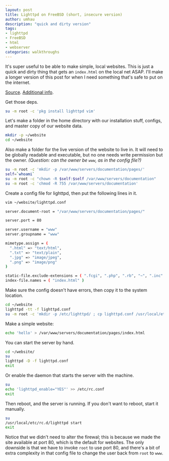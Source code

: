 ```yaml
---
layout: post
title: Lighttpd on FreeBSD (short, insecure version)
author: umhau
description: "quick and dirty version"
tags: 
- lighttpd
- FreeBSD
- html
- webserver
categories: walkthroughs
---
```


It's super useful to be able to make simple, local websites. This is just a quick and dirty thing that gets an `index.html` on the local net ASAP.  I'll make a longer version of this post for when I need something that's safe to put on the internet.

[Source](https://redmine.lighttpd.net/projects/lighttpd/wiki/TutorialConfiguration). [Additional info](https://redmine.lighttpd.net/projects/lighttpd/repository/14/revisions/master/entry/doc/config/lighttpd.conf).

Get those deps.

```sh
su -m root -c 'pkg install lighttpd vim'
```

Let's make a folder in the home directory with our installation stuff, configs, and master copy of our website data.

```sh
mkdir -p ~/website
cd ~/website
```

Also make a folder for the live version of the website to live in. It will need to be globally readable and executable, but no one needs write permission but the owner. _(Question: can the owner be `www`, as in the config file?)_

```sh
su -m root -c 'mkdir -p /var/www/servers/documentation/pages/'
self=`whoami`
su -m root -c "chown -R $self:$self /var/www/servers/documentation"
su -m root -c 'chmod -R 755 /var/www/servers/documentation'
```

Create a config file for lighttpd, then put the following lines in it.

```sh
vim ~/website/lighttpd.conf
```
```sh
server.document-root = "/var/www/servers/documentation/pages/" 

server.port = 80

server.username = "www" 
server.groupname = "www" 

mimetype.assign = (
  ".html" => "text/html", 
  ".txt" => "text/plain",
  ".jpg" => "image/jpeg",
  ".png" => "image/png" 
)

static-file.exclude-extensions = ( ".fcgi", ".php", ".rb", "~", ".inc" )
index-file.names = ( "index.html" )
```

Make sure the config doesn't have errors, then copy it to the system location.

```sh
cd ~/website
lighttpd -tt -f lighttpd.conf
su -m root -c 'mkdir -p /etc/lighttpd/ ; cp lighttpd.conf /usr/local/etc/lighttpd/'
```  

Make a simple website:

```sh
echo 'hello' > /var/www/servers/documentation/pages/index.html
```

You can start the server by hand. 

```sh
cd ~/website/
su
lighttpd -D -f lighttpd.conf
exit
```

Or enable the daemon that starts the server with the machine.

```sh
su
echo 'lighttpd_enable="YES"' >> /etc/rc.conf
exit
```

Then reboot, and the server is running. If you don't want to reboot, start it manually.

```sh
su
/usr/local/etc/rc.d/lighttpd start
exit
```

Notice that we didn't need to alter the firewal; this is because we made the site available at port 80, which is the default for websites. The only downside is that we have to invoke `root` to use port 80, and there's a bit of extra complexity in that config file to change the user back from `root` to `www`. 
